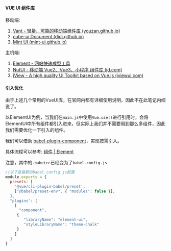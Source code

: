 #### VUE UI 组件库
移动端:
1. [Vant - 轻量、可靠的移动端组件库 (youzan.github.io)](https://youzan.github.io/vant/#/zh-CN/)
2. [cube-ui Document (didi.github.io)](https://didi.github.io/cube-ui/#/zh-CN)
3. [Mint UI (mint-ui.github.io)](https://mint-ui.github.io/#!/zh-cn)

主机端:
1. [Element - 网站快速成型工具](https://element.eleme.io/#/zh-CN)
2. [NutUI - 移动端 Vue2、Vue3、小程序 组件库 (jd.com)](https://nutui.jd.com/#/)
3. [iView - A high quality UI Toolkit based on Vue.js (iviewui.com)](https://www.iviewui.com/)

#### 引入优化
由于上述几个常用的VueUI库，在官网内都有详细使用说明，因此不在此笔记内细说了。

以ElementUI为例，当我们在`main.js`中使用`Vue.use()`进行引用时，会将ElementUI中所有组件都引入进来，但实际上我们并不需要用到那么多组件，因此我们需要优化一下引入的组件。

我们可以借助 [babel-plugin-component](https://github.com/QingWei-Li/babel-plugin-component)，实现按需引入。

具体流程可以参考: [组件 | Element](https://element.eleme.cn/#/zh-CN/component/quickstart)

注意，其中的`.babeirc`已经变为了`babel.config.js`

```js
//以下是最新的babel.config.js配置
module.exports = {  
  presets: [  
    '@vue/cli-plugin-babel/preset',  
	["@babel/preset-env", { "modules": false }],  
  ],  
  "plugins": [  
    [  
      "component",  
	 {  
        "libraryName": "element-ui",  
		"styleLibraryName": "theme-chalk"  
	 }  
    ]  
  ]  
}
```